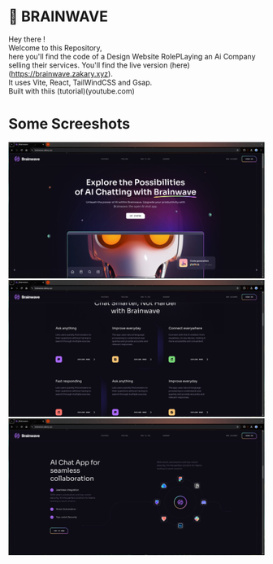 # 🤖 BRAINWAVE
Hey there !<br/>
Welcome to this Repository, <br/>
here you'll find the code of a Design Website RolePLaying an Ai Company selling their services.
You'll find the live version (here)(https://brainwave.zakary.xyz).<br/>
It uses Vite, React, TailWindCSS and Gsap.<br/>
Built with thiis (tutorial)(youtube.com)


# Some Screeshots 

![](https://github.com/MountainEnjoyer/brainwave/blob/main/Readme/HERO.png)
![](https://github.com/MountainEnjoyer/brainwave/blob/main/Readme/CARDS.png)
![](https://github.com/MountainEnjoyer/brainwave/blob/main/Readme/WHEEL.png)
